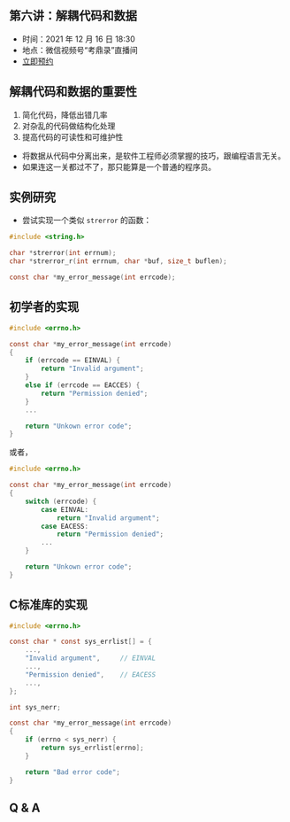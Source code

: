 ## 第六讲：解耦代码和数据

- 时间：2021 年 12 月 16 日 18:30
- 地点：微信视频号“考鼎录”直播间
- [立即预约](#/3)

		
## 解耦代码和数据的重要性

1. 简化代码，降低出错几率
1. 对杂乱的代码做结构化处理
1. 提高代码的可读性和可维护性

- 将数据从代码中分离出来，是软件工程师必须掌握的技巧，跟编程语言无关。
- 如果连这一关都过不了，那只能算是一个普通的程序员。

		
## 实例研究

- 尝试实现一个类似 `strerror` 的函数：

```c
#include <string.h>

char *strerror(int errnum);
char *strerror_r(int errnum, char *buf, size_t buflen);

const char *my_error_message(int errcode);
```

	
## 初学者的实现

```c
#include <errno.h>

const char *my_error_message(int errcode)
{
    if (errcode == EINVAL) {
        return "Invalid argument";
    }
    else if (errcode == EACCES) {
        return "Permission denied";
    }
    ...

    return "Unkown error code";
}
```

或者，


```c
#include <errno.h>

const char *my_error_message(int errcode)
{
    switch (errcode) {
        case EINVAL:
            return "Invalid argument";
        case EACESS:
            return "Permission denied";
        ...
    }

    return "Unkown error code";
}
```

	
## C标准库的实现

```c
#include <errno.h>

const char * const sys_errlist[] = {
    ...,
    "Invalid argument",     // EINVAL
    ...,
    "Permission denied",    // EACESS
    ...,
};

int sys_nerr;

const char *my_error_message(int errcode)
{
    if (errno < sys_nerr) {
        return sys_errlist[errno];
    }

    return "Bad error code";
}
```


		
## Q & A

